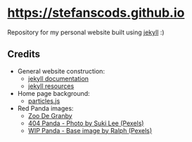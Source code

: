 # https://stefanscods.github.io

Repository for my personal website built using [jekyll](https://jekyllrb.com/) :)


## Credits
- General website construction:
    - [jekyll documentation](https://jekyllrb.com/docs/)
    - [jekyll resources](https://jekyllrb.com/resources/)
- Home page background:
    - [particles.js](https://github.com/VincentGarreau/particles.js)
- Red Panda images:
    - [Zoo De Granby](https://www.zoodegranby.com/en/animals/red-panda)
    - [404 Panda - Photo by Suki Lee (Pexels)](https://www.pexels.com/photo/raccoon-lying-down-on-planks-16203654/)
    - [WIP Panda - Base image by Ralph  (Pexels)](https://www.pexels.com/photo/animal-in-tree-2330055/)